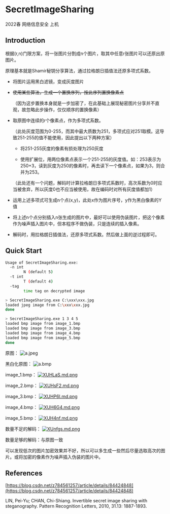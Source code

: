 # SecretImageSharing

2022春 网络信息安全 上机

## Introduction

根据(r,n)门限方案，将一张图片分割成n个图片，取其中任意r张图片可以还原出原图片。

原理基本就是Shamir秘钥分享算法，通过拉格朗日插值法还原多项式系数。

- 将图片运用黑白滤镜，变成灰度图片

- ~~使用某些算法，生成一个置换序列，按此序列置换像素点~~
  
  （因为这步置换本身就是一步加密了，在此基础上展现秘密图片分享并不直观，故忽略此步操作，仅仅顺序的置换像素）

- 取原图中连续的r个像素点，作为多项式系数。

  （此处灰度范围为0-255，而其中最大质数为251，多项式应对251取模。这导致251-255的值不能使用，因此提出以下两种方案）

  - 将251-255灰度的像素有损处理为250灰度

  - 使用扩展位，用两位像素点表示一个251-255的灰度值。如：253表示为250+3，读到灰度为250的像素时，再去读下一个像素点，如果为3，则合并为253。

  （此处还有一个问题，解码时计算拉格朗日多项式系数时，高次系数为0时应当被舍弃，所以灰度0也不应当被使用，故在编码时对所有灰度值都加1）

- 运用上述多项式可生成n个点(x,y)，此处x作为图片序号，y作为黑白像素的Y值

- 将上述n个点分别插入n张生成的图片中，最好可以使用伪装图片，把这个像素作为噪声插入图片中，但本程序不做伪装，只是连续的插入像素。

- 解码时，用拉格朗日插值法，还原多项式系数。然后做上面的逆过程即可。

## Quick Start

```bash
Usage of SecretImageSharing.exe:
  -n int
        N (default 5)
  -t int
        T (default 4)
  -tag
        time tag on decrypted image
```

```bash
> SecretImageSharing.exe C:\xxx\xxx.jpg
loaded jpeg image from C:\xxx\xxx.jpg
done

> SecretImageSharing.exe 1 3 4 5
loaded bmp image from image_1.bmp
loaded bmp image from image_3.bmp
loaded bmp image from image_4.bmp
loaded bmp image from image_5.bmp
done
```

原图：
![a.jpeg](https://s2.loli.net/2022/05/31/dfKySBClQGqkLWU.jpg)

黑白化原图：
![a.bmp](https://i.ibb.co/cCDd9wP/image-origin.png)

image_1.bmp：
[![XUHLaS.md.png](https://iili.io/XUHLaS.md.png)](https://freeimage.host/i/XUHLaS)

image_2.bmp：
[![XUHsF2.md.png](https://iili.io/XUHsF2.md.png)](https://freeimage.host/i/XUHsF2)

image_3.bmp：
[![XUHP6l.md.png](https://iili.io/XUHP6l.md.png)](https://freeimage.host/i/XUHP6l)

image_4.bmp：
[![XUH6G4.md.png](https://iili.io/XUH6G4.md.png)](https://freeimage.host/i/XUH6G4)

image_5.bmp：
[![XUH4nf.md.png](https://iili.io/XUH4nf.md.png)](https://freeimage.host/i/XUH4nf)

数量不足的解码：
[![XUnfgs.md.png](https://iili.io/XUnfgs.md.png)](https://freeimage.host/i/XUnfgs)

数量足够的解码：与原图一致

可以发现低次的图片加密效果并不好，所以可以多生成一些然后尽量选取高次的图片。或将加密的像素作为噪声插入伪装的图片中。

## References

[https://blog.csdn.net/z784561257/article/details/84424848](https://blog.csdn.net/z784561257/article/details/84424848)

LIN, Pei-Yu; CHAN, Chi-Shiang. Invertible secret image sharing with steganography. Pattern Recognition Letters, 2010, 31.13: 1887-1893.
